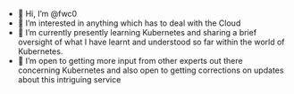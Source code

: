 - 👋 Hi, I’m @fwc0
- 👀 I’m interested in anything which has to deal with the Cloud
- 🌱 I’m currently presently learning Kubernetes and sharing a brief oversight of what I have learnt and understood so far within the world of Kubernetes.
- 💞️ I’m open to getting more input from other experts out there concerning Kubernetes and also open to getting corrections on updates about this intriguing service


<!---
fwc0/fwc0 is a ✨ special ✨ repository because its `README.md` (this file) appears on your GitHub profile.
You can click the Preview link to take a look at your changes.
--->
